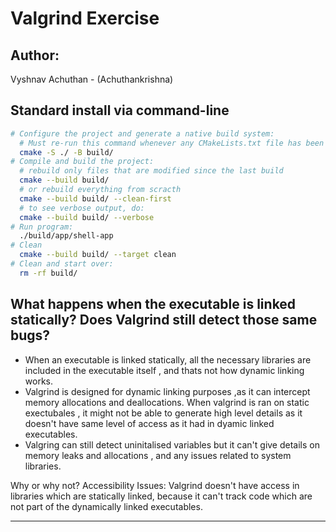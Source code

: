 # Valgrind Exercise
## Author:
Vyshnav Achuthan - (Achuthankrishna)
## Standard install via command-line
```bash
# Configure the project and generate a native build system:
  # Must re-run this command whenever any CMakeLists.txt file has been changed.
  cmake -S ./ -B build/
# Compile and build the project:
  # rebuild only files that are modified since the last build
  cmake --build build/
  # or rebuild everything from scracth
  cmake --build build/ --clean-first
  # to see verbose output, do:
  cmake --build build/ --verbose
# Run program:
  ./build/app/shell-app
# Clean
  cmake --build build/ --target clean
# Clean and start over:
  rm -rf build/
```
## What happens when the executable is linked statically?  Does Valgrind still detect those same bugs?
* When an executable is linked statically, all the necessary libraries are included in the executable itself , and thats not how dynamic linking works. 
* Valgrind is designed for dynamic linking purposes ,as it can intercept memory allocations and deallocations. When valgrind is ran on static exectubales , it might not be able to generate high level details as it doesn't have same level of access as it had in dyamic linked executables.
* Valgring can still detect uninitalised variables but it can't give details on memory leaks and allocations , and any issues related to system libraries.

Why or why not? Accessibility Issues: Valgrind doesn't have access in libraries which are statically linked, because it can't track code which are not part of the dynamically linked executables.


********************************************************************************************************************************


